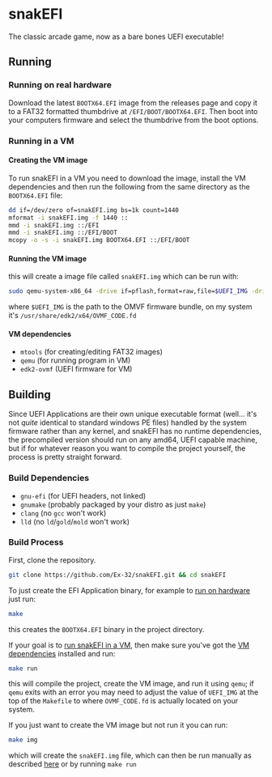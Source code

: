 # snakEFI

The classic arcade game, now as a bare bones UEFI executable!

## Running

### Running on real hardware

Download the latest `BOOTX64.EFI` image from the releases page and copy it to a FAT32 formatted thumbdrive at `/EFI/BOOT/BOOTX64.EFI`. Then boot into your computers firmware and select the thumbdrive from the boot options.

### Running in a VM

#### Creating the VM image
To run snakEFI in a VM you need to download the image, install the VM dependencies and then run the following from the same directory as the `BOOTX64.EFI` file:

```bash
dd if=/dev/zero of=snakEFI.img bs=1k count=1440
mformat -i snakEFI.img -f 1440 ::
mmd -i snakEFI.img ::/EFI
mmd -i snakEFI.img ::/EFI/BOOT 
mcopy -o -s -i snakEFI.img BOOTX64.EFI ::/EFI/BOOT
```

#### Running the VM image
this will create a image file called `snakEFI.img` which can be run with:

```bash
sudo qemu-system-x86_64 -drive if=pflash,format=raw,file=$UEFI_IMG -drive format=raw,file=snakEFI.img
```

where `$UEFI_IMG` is the path to the OMVF firmware bundle, on my system it's `/usr/share/edk2/x64/OVMF_CODE.fd`

#### VM dependencies

- `mtools` (for creating/editing FAT32 images)
- `qemu` (for running program in VM)
- `edk2-ovmf` (UEFI firmware for VM)

## Building

Since UEFI Applications are their own unique executable format (well... it's not *quite* identical to standard windows PE files) handled by the system firmware rather than any kernel, and snakEFI has no runtime dependencies, the precompiled version should run on any amd64, UEFI capable machine, but if for whatever reason you want to compile the project yourself, the process is pretty straight forward.

### Build Dependencies

- `gnu-efi` (for UEFI headers, not linked)
- `gnumake` (probably packaged by your distro as just `make`)
- `clang` (no `gcc` won't work)
- `lld` (no `ld`/`gold`/`mold` won't work)

### Build Process

First, clone the repository.
```bash
git clone https://github.com/Ex-32/snakEFI.git && cd snakEFI
```

To just create the EFI Application binary, for example to [run on hardware](https://github.com/Ex-32/snakefi/#running-on-real-hardware) just run:

```bash
make
```

this creates the `BOOTX64.EFI` binary in the project directory.

If your goal is to [run snakEFI in a VM](https://github.com/Ex-32/snakefi/#running-in-a-vm), then make sure you've got the [VM dependencies](https://github.com/Ex-32/snakefi/#vm-dependencies) installed and run:

```bash
make run
```

this will compile the project, create the VM image, and run it using `qemu`; if `qemu` exits with an error you may need to adjust the value of `UEFI_IMG` at the top of the `Makefile` to where `OVMF_CODE.fd` is actually located on your system. 

If you just want to create the VM image but not run it you can run:

```bash
make img
```

which will create the `snakEFI.img` file, which can then be run manually as described [here](https://github.com/Ex-32/snakefi/#running-the-vm-image) or by running `make run` 
